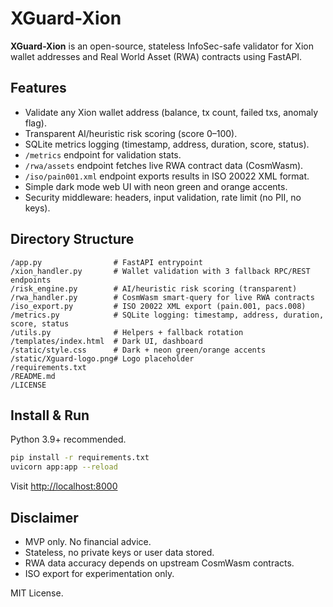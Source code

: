 # XGuard-Xion

**XGuard-Xion** is an open-source, stateless InfoSec-safe validator for Xion wallet addresses and Real World Asset (RWA) contracts using FastAPI.

## Features

- Validate any Xion wallet address (balance, tx count, failed txs, anomaly flag).
- Transparent AI/heuristic risk scoring (score 0–100).
- SQLite metrics logging (timestamp, address, duration, score, status).
- `/metrics` endpoint for validation stats.
- `/rwa/assets` endpoint fetches live RWA contract data (CosmWasm).
- `/iso/pain001.xml` endpoint exports results in ISO 20022 XML format.
- Simple dark mode web UI with neon green and orange accents.
- Security middleware: headers, input validation, rate limit (no PII, no keys).

## Directory Structure

```
/app.py                # FastAPI entrypoint
/xion_handler.py       # Wallet validation with 3 fallback RPC/REST endpoints
/risk_engine.py        # AI/heuristic risk scoring (transparent)
/rwa_handler.py        # CosmWasm smart-query for live RWA contracts
/iso_export.py         # ISO 20022 XML export (pain.001, pacs.008)
/metrics.py            # SQLite logging: timestamp, address, duration, score, status
/utils.py              # Helpers + fallback rotation
/templates/index.html  # Dark UI, dashboard
/static/style.css      # Dark + neon green/orange accents
/static/Xguard-logo.png# Logo placeholder
/requirements.txt
/README.md
/LICENSE
```

## Install & Run

Python 3.9+ recommended.

```bash
pip install -r requirements.txt
uvicorn app:app --reload
```
Visit [http://localhost:8000](http://localhost:8000)

## Disclaimer

- MVP only. No financial advice.
- Stateless, no private keys or user data stored.
- RWA data accuracy depends on upstream CosmWasm contracts.
- ISO export for experimentation only.

MIT License.